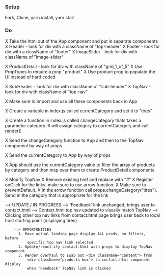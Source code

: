 ### Setup
Fork, Clone, yarn install, yarn start

### Do
X Take the html out of the App component and put in separate components
X Header - look for div with a className of "top-header"
X Footer - look for div with a className of "footer"
X ImageSlider - look for div with className of "image-slider"

  X ProductDetail - look for div with className of "grid_1_of_5"
    X Use PropTypes to require a prop "product"
    X Use product prop to populate the UI instead of hard coded

X SubHeader - look for div with className of "sub-header"
X TopNav - look for div with className of "top-nav"

X Make sure to import and use all these components back in App

X Create a variable in index.js called currentCategory and set it to "tires"

X Create a function in index.js called changeCategory thats takes a parameter category. It will assign category to currentCategory and call render()

X Send the changeCategory function to App and then to the TopNav component by way of props

X Send the currentCategory to App by way of props

X App should use the currentCategory value to filter the array of products by category and then map over them to create ProductDetail components

X Modify TopNav
  X Remove existing href and replace with "#"
  X Register onClick for the links, make sure to use arrow function. X Make sure to preventDefault.
  X In the arrow function call props.changeCategory("tires"). Send in the category that is appropriate for the link

--> UPDATE / IN PROGRESS
    --> 'Feedback' link unchanged, brings user to contact.html
    --> Contact.html top nav updated to visually match TopNav
    --> Clicking other top nav links from contact.html page brings
        user back to local host starting point (displaying tires)

        --> OPPORTUNITIES
          1. Have actual landing page display ALL prods, no filters, before
              specific top nav link selected
          2. Update/react-ify contact.html with props to display TopNav component
          3. Render overhaul to swap out <div className="content"> from
              <div className="products-box"> to contact.html component display
              when 'Feedback' TopNav link is clicked
